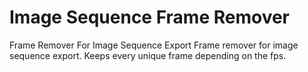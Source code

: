 # Image Sequence Frame Remover
 Frame Remover For Image Sequence Export
Frame remover for image sequence export. Keeps every unique frame depending on the fps.
